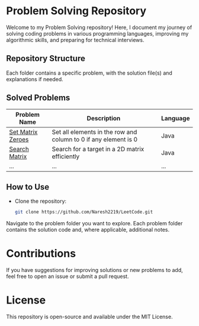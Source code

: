 # Problem Solving Repository

Welcome to my Problem Solving repository! Here, I document my journey of solving coding problems in various programming languages, improving my algorithmic skills, and preparing for technical interviews.

## Repository Structure

Each folder contains a specific problem, with the solution file(s) and explanations if needed.

## Solved Problems

| Problem Name        | Description                                       | Language   |
|---------------------|---------------------------------------------------|------------|
| [Set Matrix Zeroes](./SetMatrixZeroes) | Set all elements in the row and column to 0 if any element is 0 | Java       |
| [Search Matrix](./SearchMatrix)        | Search for a target in a 2D matrix efficiently                   | Java       |
| ...                 | ...                                               | ...        |

## How to Use

- Clone the repository:
  ```bash
  git clone https://github.com/Naresh2219/LeetCode.git

Navigate to the problem folder you want to explore.
Each problem folder contains the solution code and, where applicable, additional notes.

# Contributions
If you have suggestions for improving solutions or new problems to add, feel free to open an issue or submit a pull request.


# License
This repository is open-source and available under the MIT License.
